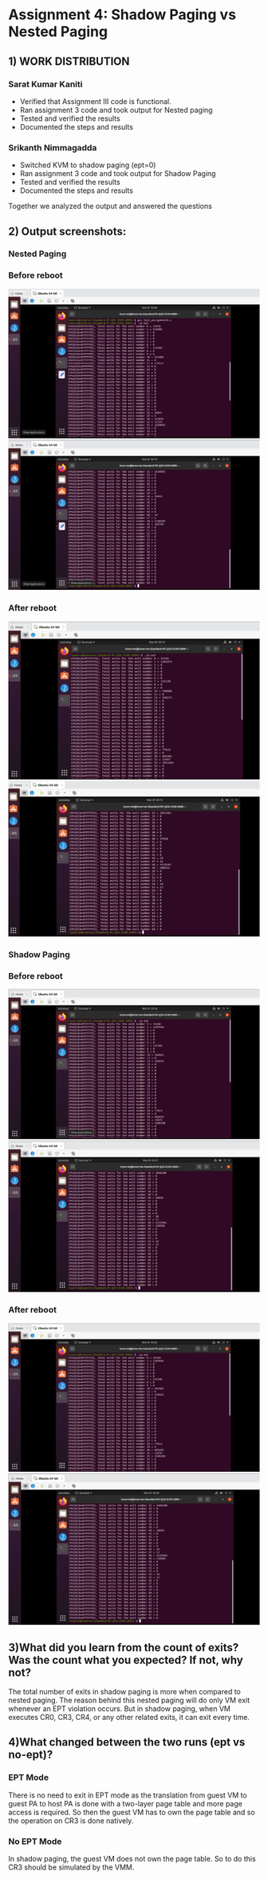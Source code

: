 
# Assignment 4: Shadow Paging vs Nested Paging 

 

##  1) WORK DISTRIBUTION 

### Sarat Kumar Kaniti 
  * Verified that Assignment III code is functional. 
  * Ran assignment 3 code and took output for Nested paging  
  * Tested and verified the results
  * Documented the steps and results 

### Srikanth Nimmagadda 
  * Switched KVM to shadow paging (ept=0) 
  * Ran assignment 3 code and took output for Shadow Paging  
  * Tested and verified the results 
  * Documented the steps and results 
  
 Together we analyzed the output and answered the questions 
 
 ## 2) Output screenshots: 
###  Nested Paging 
### Before reboot 
![alt text](https://github.com/sarat458/linux/blob/bd5e0f92cc34fd6a4f3685ad6a9149f5d8b8d781/cmpe283/Assignment4/output/ass4-1.png "img1")
![alt text](https://github.com/sarat458/linux/blob/bd5e0f92cc34fd6a4f3685ad6a9149f5d8b8d781/cmpe283/Assignment4/output/ass4-2.png "img2")

### After reboot 
![alt text](https://github.com/sarat458/linux/blob/bd5e0f92cc34fd6a4f3685ad6a9149f5d8b8d781/cmpe283/Assignment4/output/ass4-3.png "img3")
![alt text](https://github.com/sarat458/linux/blob/bd5e0f92cc34fd6a4f3685ad6a9149f5d8b8d781/cmpe283/Assignment4/output/ass4-4.png "img4")

### Shadow Paging 
### Before reboot 
![alt text](https://github.com/sarat458/linux/blob/bd5e0f92cc34fd6a4f3685ad6a9149f5d8b8d781/cmpe283/Assignment4/output/ass4-6.png "img6")
![alt text](https://github.com/sarat458/linux/blob/bd5e0f92cc34fd6a4f3685ad6a9149f5d8b8d781/cmpe283/Assignment4/output/ass4-7.png "img7")

### After reboot 
![alt text](https://github.com/sarat458/linux/blob/bd5e0f92cc34fd6a4f3685ad6a9149f5d8b8d781/cmpe283/Assignment4/output/ass4-8.png "img8")
![alt text](https://github.com/sarat458/linux/blob/bd5e0f92cc34fd6a4f3685ad6a9149f5d8b8d781/cmpe283/Assignment4/output/ass4-9.png "img9")
 
 
##  3)What did you learn from the count of exits? Was the count what you expected? If not, why not? 
The total number of exits in shadow paging is more when compared to nested paging. The reason behind this nested paging will do only VM exit whenever an EPT violation occurs. But in shadow paging, when VM executes CR0, CR3, CR4, or any other related exits, it can exit every time. 

## 4)What changed between the two runs (ept vs no-ept)? 
### EPT Mode 
There is no need to exit in EPT mode as the translation from guest VM to guest PA to host PA is done with a two-layer page table and more page access is required. So then the guest VM has to own the page table and so the operation on CR3 is done natively. 

### No EPT Mode 
In shadow paging, the guest VM does not own the page table. So to do this CR3 should be simulated by the VMM. 
